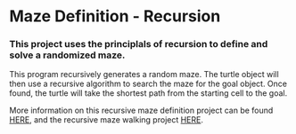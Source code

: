 # Maze Definition - Recursion

### This project uses the principlals of recursion to define and solve a randomized maze.

This program recursively generates a random maze. The turtle object will then use a recursive algorithm to search the maze for the goal object. Once found, the turtle will take the shortest path from the starting cell to the goal.

More information on this recursive maze definition project can be found <a href="https://sites.google.com/site/csspiralinglearning/home/advanced-computer-science-acs/recursive-maze-definition">HERE</a>, and the recursive maze walking project <a href="https://sites.google.com/site/csspiralinglearning/home/advanced-computer-science-acs/recursive-maze-walking">HERE</a>.